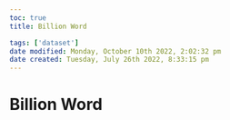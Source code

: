 ```yaml
---
toc: true
title: Billion Word

tags: ['dataset']
date modified: Monday, October 10th 2022, 2:02:32 pm
date created: Tuesday, July 26th 2022, 8:33:15 pm
---
```


# Billion Word



